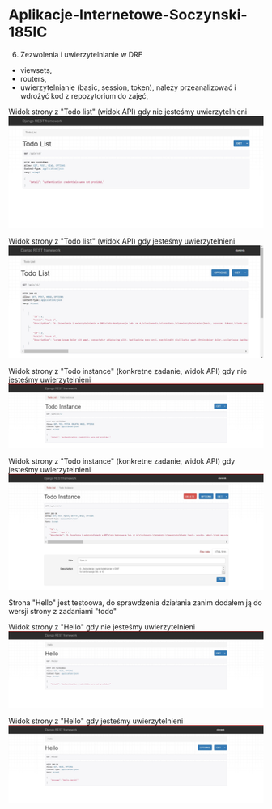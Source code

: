 # Aplikacje-Internetowe-Soczynski-185IC

6. Zezwolenia i uwierzytelnianie w DRF
- viewsets,
- routers,
- uwierzytelnianie (basic, session, token),
należy przeanalizować i wdrożyć kod z repozytorium do zajęć,

Widok strony z "Todo list" (widok API) gdy nie jesteśmy uwierzytelnieni
![TodoList NoAuth](Screenshots/TodoNoAuth.jpg "TodoList NoAuth")

Widok strony z "Todo list" (widok API) gdy jesteśmy uwierzytelnieni
![TodoList Auth](Screenshots/TodoAuth.jpg "TodoList Auth")

Widok strony z "Todo instance" (konkretne zadanie, widok API) gdy nie jesteśmy uwierzytelnieni
![TodoDetail NoAuth](Screenshots/TodoDetailNoAuth.jpg "TodoDetail NoAuth")

Widok strony z "Todo instance" (konkretne zadanie, widok API) gdy jesteśmy uwierzytelnieni
![TodoDetail Auth](Screenshots/TodoDetailAuth.jpg "TodoDetail Auth")

Strona "Hello" jest testoowa, do sprawdzenia działania zanim dodałem ją do wersji strony z zadaniami "todo"

Widok strony z "Hello" gdy nie jesteśmy uwierzytelnieni
![Hello NoAuth](Screenshots/HelloNoAuth.jpg "Hello NoAuth")

Widok strony z "Hello" gdy jesteśmy uwierzytelnieni
![Hello Auth](Screenshots/HelloAuth.jpg "Hello Auth")